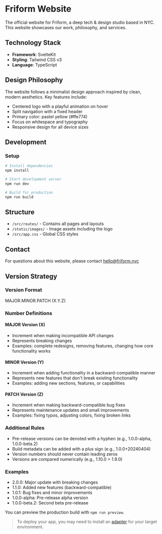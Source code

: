 # Friform Website

The official website for Friform, a deep tech & design studio based in NYC. This website showcases our work, philosophy, and services.

## Technology Stack

- **Framework**: SvelteKit
- **Styling**: Tailwind CSS v3
- **Language**: TypeScript

## Design Philosophy

The website follows a minimalist design approach inspired by clean, modern aesthetics. Key features include:

- Centered logo with a playful animation on hover
- Split navigation with a fixed header
- Primary color: pastel yellow (#ffe774)
- Focus on whitespace and typography
- Responsive design for all device sizes

## Development

### Setup

```bash
# Install dependencies
npm install

# Start development server
npm run dev

# Build for production
npm run build
```

## Structure

- `/src/routes/` - Contains all pages and layouts
- `/static/images/` - Image assets including the logo
- `/src/app.css` - Global CSS styles

## Contact

For questions about this website, please contact hello@friform.nyc

## Version Strategy

### Version Format
MAJOR.MINOR.PATCH (X.Y.Z)

### Number Definitions

#### MAJOR Version (X)
- Increment when making incompatible API changes
- Represents breaking changes
- Examples: complete redesigns, removing features, changing how core functionality works

#### MINOR Version (Y)
- Increment when adding functionality in a backward-compatible manner
- Represents new features that don't break existing functionality
- Examples: adding new sections, features, or capabilities

#### PATCH Version (Z)
- Increment when making backward-compatible bug fixes
- Represents maintenance updates and small improvements
- Examples: fixing typos, adjusting colors, fixing broken links

### Additional Rules
- Pre-release versions can be denoted with a hyphen (e.g., 1.0.0-alpha, 1.0.0-beta.2)
- Build metadata can be added with a plus sign (e.g., 1.0.0+20240404)
- Version numbers should never contain leading zeros
- Versions are compared numerically (e.g., 1.10.0 > 1.9.0)

### Examples
- 2.0.0: Major update with breaking changes
- 1.1.0: Added new features (backward-compatible)
- 1.0.1: Bug fixes and minor improvements
- 1.0.0-alpha: Pre-release alpha version
- 1.0.0-beta.2: Second beta pre-release


You can preview the production build with `npm run preview`.

> To deploy your app, you may need to install an [adapter](https://svelte.dev/docs/kit/adapters) for your target environment.
